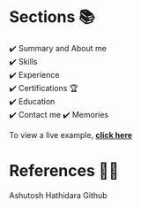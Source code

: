 
# Sections 📚
✔️ Summary and About me\
✔️ Skills \
✔️ Experience\
✔️ Certifications 🏆\
✔️ Education\
✔️ Contact me
✔️ Memories

To view a live example, **[click here](https://tanya-goel.github.io/myMasterPortfolio/)**


# References 👏🏻
Ashutosh Hathidara Github
